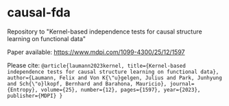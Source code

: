 # causal-fda

Repository to "Kernel-based independence tests for causal structure learning on functional data"

Paper available: https://www.mdpi.com/1099-4300/25/12/1597

Please cite:
  `@article{laumann2023kernel,
    title={Kernel-based independence tests for causal structure learning on functional data},
    author={Laumann, Felix and Von K{\"u}gelgen, Julius and Park, Junhyung and Sch{\"o}lkopf, Bernhard and Barahona, Mauricio},
    journal={Entropy},
    volume={25},
    number={12},
    pages={1597},
    year={2023},
    publisher={MDPI}
  }`

